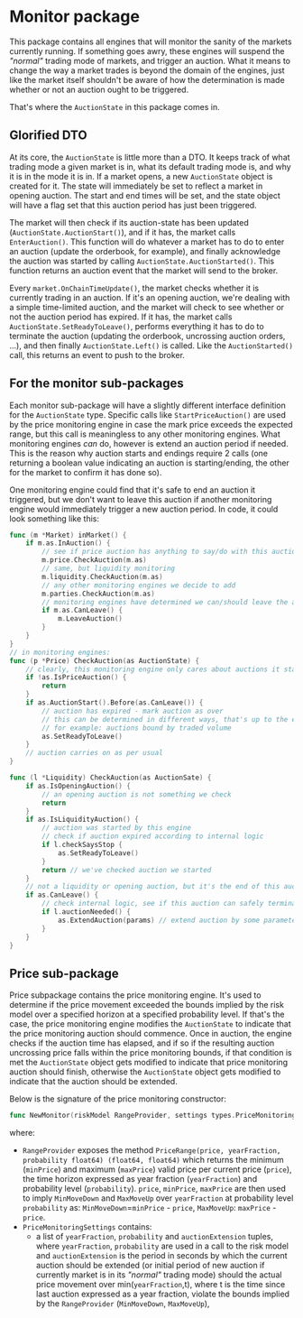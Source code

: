# Monitor package

This package contains all engines that will monitor the sanity of the markets currently running. If something goes awry, these engines will suspend the _"normal"_ trading mode of markets, and trigger an auction. What it means to change the way a market trades is beyond the domain of the engines, just like the market itself shouldn't be aware of how the determination is made whether or not an auction ought to be triggered.

That's where the `AuctionState` in this package comes in.

## Glorified DTO

At its core, the `AuctionState` is little more than a DTO. It keeps track of what trading mode a given market is in, what its default trading mode is, and why it is in the mode it is in. If a market opens, a new `AuctionState` object is created for it. The state will immediately be set to reflect a market in opening auction. The start and end times will be set, and the state object will have a flag set that this auction period has just been triggered.

The market will then check if its auction-state has been updated (`AuctionState.AuctionStart()`), and if it has, the market calls `EnterAuction()`. This function will do whatever a market has to do to enter an auction (update the orderbook, for example), and finally acknowledge the auction was started by calling `AuctionState.AuctionStarted()`. This function returns an auction event that the market will send to the broker.

Every `market.OnChainTimeUpdate()`, the market checks whether it is currently trading in an auction. If it's an opening auction, we're dealing with a simple time-limited auction, and the market will check to see whether or not the auction period has expired. If it has, the market calls `AuctionState.SetReadyToLeave()`, performs everything it has to do to terminate the auction (updating the orderbook, uncrossing auction orders, ...), and then finally `AuctionState.Left()` is called. Like the `AuctionStarted()` call, this returns an event to push to the broker.

## For the monitor sub-packages

Each monitor sub-package will have a slightly different interface definition for the `AuctionState` type. Specific calls like `StartPriceAuction()` are used by the price monitoring engine in case the mark price exceeds the expected range, but this call is meaningless to any other monitoring engines. What monitoring engines _can_ do, however is extend an auction period if needed. This is the reason why auction starts and endings require 2 calls (one returning a boolean value indicating an auction is starting/ending, the other for the market to confirm it has done so).

One monitoring engine could find that it's safe to end an auction it triggered, but we don't want to leave this auction if another monitoring engine would immediately trigger a new auction period. In code, it could look something like this:

```go
func (m *Market) inMarket() {
    if m.as.InAuction() {
        // see if price auction has anything to say/do with this auction
        m.price.CheckAuction(m.as)
        // same, but liquidity monitoring
        m.liquidity.CheckAuction(m.as)
        // any other monitoring engines we decide to add
        m.parties.CheckAuction(m.as)
        // monitoring engines have determined we can/should leave the auction
        if m.as.CanLeave() {
            m.LeaveAuction()
        }
    }
}
// in monitoring engines:
func (p *Price) CheckAuction(as AuctionState) {
    // clearly, this monitoring engine only cares about auctions it started
    if !as.IsPriceAuction() {
        return
    }
    if as.AuctionStart().Before(as.CanLeave()) {
        // auction has expired - mark auction as over
        // this can be determined in different ways, that's up to the engine itself
        // for example: auctions bound by traded volume
        as.SetReadyToLeave()
    }
    // auction carries on as per usual
}

func (l *Liquidity) CheckAuction(as AuctionSate) {
    if as.IsOpeningAuction() {
        // an opening auction is not something we check
        return
    }
    if as.IsLiquidityAuction() {
        // auction was started by this engine
        // check if auction expired according to internal logic
        if l.checkSaysStop {
            as.SetReadyToLeave()
        }
        return // we've checked auction we started
    }
    // not a liquidity or opening auction, but it's the end of this auction
    if as.CanLeave() {
        // check internal logic, see if this auction can safely terminate
        if l.auctionNeeded() {
            as.ExtendAuction(params) // extend auction by some parameters based on internal logic
        }
    }
}
```

## Price sub-package

Price subpackage contains the price monitoring engine. It's used to determine if the price movement exceeded the bounds implied by the risk model over a specified horizon at a specified probability level. If that's the case, the price monitoring engine modifies the `AuctionState` to indicate that the price monitoring auction should commence. Once in auction, the engine checks if the auction time has elapsed, and if so if the resulting auction uncrossing price falls within the price monitoring bounds, if that condition is met the `AuctionState` object gets modified to indicate that price monitoring auction should finish, otherwise the  `AuctionState` object gets modified to indicate that the auction should be extended.

Below is the signature of the price monitoring constructor:

```go
func NewMonitor(riskModel RangeProvider, settings types.PriceMonitoringSettings) (*Engine, error)
```

where:

* `RangeProvider` exposes the method `PriceRange(price, yearFraction, probability float64) (float64, float64)` which returns the minimum (`minPrice`) and maximum (`maxPrice`) valid price per current price (`price`), the time horizon expressed as year fraction (`yearFraction`) and probability level (`probability`). `price`, `minPrice`, `maxPrice` are then used to imply `MinMoveDown` and `MaxMoveUp` over `yearFraction` at probability level  `probability` as: `MinMoveDown`=`minPrice` - `price`, `MaxMoveUp`: `maxPrice` - `price`.
* `PriceMonitoringSettings` contains:
  * a list of `yearFraction`, `probability` and `auctionExtension` tuples, where `yearFraction`, `probability` are used in a call to the risk model and `auctionExtension` is the period in seconds by which the current auction should be extended (or initial period of new auction if currently market is in its _"normal"_ trading mode) should the actual price movement over min(`yearFraction`,t), where t is the time since last auction expressed as a year fraction, violate the bounds implied by the `RangeProvider` (`MinMoveDown`, `MaxMoveUp`),